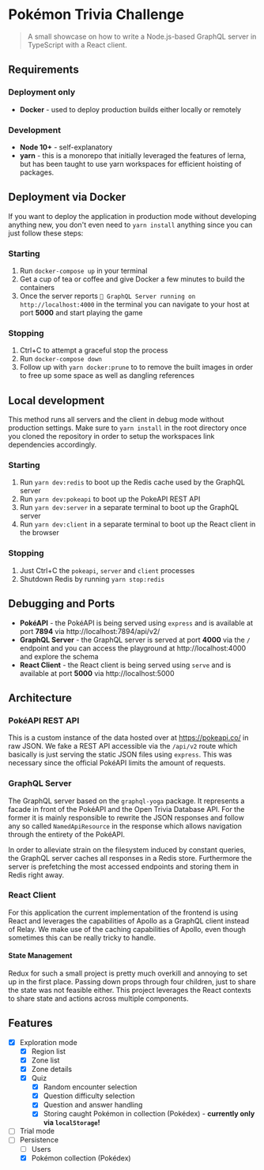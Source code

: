 # Pokémon Trivia Challenge

> A small showcase on how to write a Node.js-based GraphQL server in TypeScript with a React client.

## Requirements

### Deployment only

* **Docker** - used to deploy production builds either locally or remotely

### Development

* **Node 10+** - self-explanatory
* **yarn** - this is a monorepo that initially leveraged the features of lerna, but has been taught to use yarn workspaces for efficient hoisting of packages.

## Deployment via Docker

If you want to deploy the application in production mode without developing anything new, you don't even need to `yarn install` anything since you can just follow these steps:

### Starting

1. Run `docker-compose up` in your terminal
2. Get a cup of tea or coffee and give Docker a few minutes to build the containers
3. Once the server reports `🚀 GraphQL Server running on http://localhost:4000` in the terminal you can navigate to your host at port **5000** and start playing the game

### Stopping

1. Ctrl+C to attempt a graceful stop the process
2. Run `docker-compose down`
3. Follow up with `yarn docker:prune` to to remove the built images in order to free up some space as well as dangling references

## Local development

This method runs all servers and the client in debug mode without production settings. Make sure to `yarn install` in the root directory once you cloned the repository in order to setup the workspaces link dependencies accordingly.

### Starting

1. Run `yarn dev:redis` to boot up the Redis cache used by the GraphQL server
2. Run `yarn dev:pokeapi` to boot up the PokeAPI REST API
3. Run `yarn dev:server` in a separate terminal to boot up the GraphQL server
4. Run `yarn dev:client` in a separate terminal to boot up the React client in the browser

### Stopping

1. Just Ctrl+C the `pokeapi`, `server` and `client` processes
2. Shutdown Redis by running `yarn stop:redis`

## Debugging and Ports

* **PokéAPI** - the PokéAPI is being served using `express` and is available at port **7894** via http://localhost:7894/api/v2/
* **GraphQL Server** - the GraphQL server is served at port **4000** via the `/` endpoint and you can access the playground at http://localhost:4000 and explore the schema
* **React Client** - the React client is being served using `serve` and is available at port **5000** via http://localhost:5000

## Architecture

### **PokéAPI REST API**

This is a custom instance of the data hosted over at https://pokeapi.co/ in raw JSON. We fake a REST API accessible via the `/api/v2` route which basically is just serving the static JSON files using `express`. This was necessary since the official PokéAPI limits the amount of requests.

### **GraphQL Server**

The GraphQL server based on the `graphql-yoga` package. It represents a facade in front of the PokéAPI and the Open Trivia Database API. For the former it is mainly responsible to rewrite the JSON responses and follow any so called `NamedApiResource` in the response which allows navigation through the entirety of the PokéAPI.

In order to alleviate strain on the filesystem induced by constant queries, the GraphQL server caches all responses in a Redis store. Furthermore the server is prefetching the most accessed endpoints and storing them in Redis right away.

### **React Client**

For this application the current implementation of the frontend is using React and leverages the capabilities of Apollo as a GraphQL client instead of Relay. We make use of the caching capabilities of Apollo, even though sometimes this can be really tricky to handle.

#### State Management

Redux for such a small project is pretty much overkill and annoying to set up in the first place. Passing down props through four children, just to share the state was not feasible either. This project leverages the React contexts to share state and actions across multiple components.

## Features

- [x] Exploration mode
    - [x] Region list
    - [x] Zone list
    - [x] Zone details
    - [x] Quiz
        - [x] Random encounter selection
        - [x] Question difficulty selection
        - [x] Question and answer handling
        - [x] Storing caught Pokémon in collection (Pokédex) - **currently only via `localStorage`!**
- [ ] Trial mode
- [ ] Persistence
    - [ ] Users
    - [x] Pokémon collection (Pokédex)
